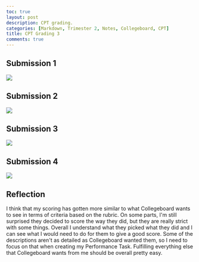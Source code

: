 ```yaml
---
toc: true
layout: post
description: CPT grading.
categories: [Markdown, Trimester 2, Notes, Collegeboard, CPT]
title: CPT Grading 3
comments: true
---
```


## Submission 1

![]({{site.baseurl}}/images/CPT1.1.png " ")

## Submission 2

![]({{site.baseurl}}/images/CPT1.2.png " ")

## Submission 3

![]({{site.baseurl}}/images/CPT1.3.png " ")

## Submission 4

![]({{site.baseurl}}/images/CPT1.4.png " ")

## Reflection

I think that my scoring has gotten more similar to what Collegeboard wants to see in terms of criteria based on the rubric. On some parts, I'm still surprised they decided to score the way they did, but they are really strict with some things. Overall I understand what they picked what they did and I can see what I would need to do for them to give a good score. Some of the descriptions aren't as detailed as Collegeboard wanted them, so I need to focus on that when creating my Performance Task. Fulfilling everything else that Collegeboard wants from me should be overall pretty easy.
